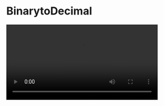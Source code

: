 # BinarytoDecimal

<video width="400" controls autoplay>
    <source src="video/BinarytoDecimal" type="video/MOV">
</video>
